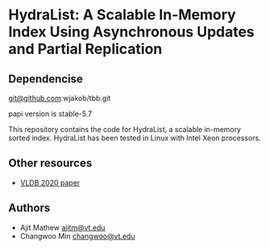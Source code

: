 HydraList: A Scalable In-Memory Index Using Asynchronous Updates and Partial Replication
========================================================================================

## Dependencise

git@github.com:wjakob/tbb.git

papi version is stable-5.7

This repository contains the code for HydraList, a scalable in-memory sorted
index. HydraList has been tested in Linux with Intel Xeon processors.


## Other resources
- [VLDB 2020 paper](http://www.vldb.org/pvldb/vol13/p1332-mathew.pdf)

## Authors
- Ajit Mathew [ajitm@vt.edu](mailto:ajitm@vt.edu)
- Changwoo Min [changwoo@vt.edu](mailto:changwoo@vt.edu)
